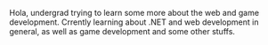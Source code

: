 Hola, undergrad trying to learn some more about the web and game development.
Crrently learning about .NET and web development in general, as well as game development and some other stuffs.



